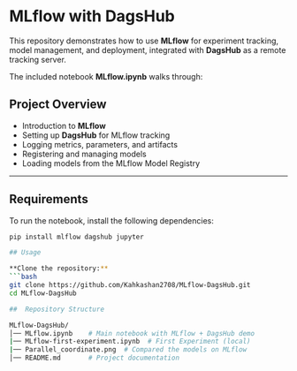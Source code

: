 # MLflow with DagsHub 

This repository demonstrates how to use **MLflow** for experiment tracking, model management, and deployment, integrated with **DagsHub** as a remote tracking server.  

The included notebook **MLflow.ipynb** walks through:  

##  Project Overview
- Introduction to **MLflow**
- Setting up **DagsHub** for MLflow tracking
- Logging metrics, parameters, and artifacts
- Registering and managing models
- Loading models from the MLflow Model Registry

---

## Requirements
To run the notebook, install the following dependencies:

```bash
pip install mlflow dagshub jupyter

## Usage

**Clone the repository:**
```bash
git clone https://github.com/Kahkashan2708/MLflow-DagsHub.git
cd MLflow-DagsHub

##  Repository Structure

MLflow-DagsHub/  
│── MLflow.ipynb    # Main notebook with MLflow + DagsHub demo
|── MLflow-first-experiment.ipynb  # First Experiment (local)
|── Parallel_coordinate.png  # Compared the models on MLflow
│── README.md       # Project documentation  


